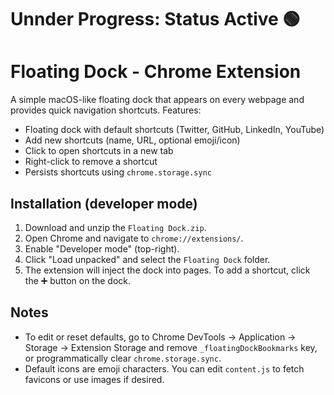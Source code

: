 # Unnder Progress: Status Active 🟢 

# Floating Dock - Chrome Extension

A simple macOS-like floating dock that appears on every webpage and provides quick navigation shortcuts.
Features:
- Floating dock with default shortcuts (Twitter, GitHub, LinkedIn, YouTube)
- Add new shortcuts (name, URL, optional emoji/icon)
- Click to open shortcuts in a new tab
- Right-click to remove a shortcut
- Persists shortcuts using `chrome.storage.sync`

## Installation (developer mode)
1. Download and unzip the `Floating Dock.zip`.
2. Open Chrome and navigate to `chrome://extensions/`.
3. Enable "Developer mode" (top-right).
4. Click "Load unpacked" and select the `Floating Dock` folder.
5. The extension will inject the dock into pages. To add a shortcut, click the ➕ button on the dock.

## Notes
- To edit or reset defaults, go to Chrome DevTools -> Application -> Storage -> Extension Storage and remove `_floatingDockBookmarks` key, or programmatically clear `chrome.storage.sync`.
- Default icons are emoji characters. You can edit `content.js` to fetch favicons or use images if desired.
